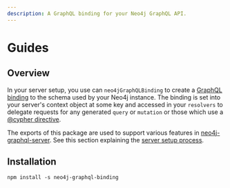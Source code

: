 ```yaml
---
description: A GraphQL binding for your Neo4j GraphQL API.
---
```


# Guides

## Overview

In your server setup, you use can `neo4jGraphQLBinding` to create a [GraphQL binding](https://www.npmjs.com/package/graphql-binding) to the schema used by your Neo4j instance. The binding is set into your server's context object at some key and accessed in your `resolvers` to delegate requests for any generated `query` or `mutation` or those which use a [@cypher directive](https://neo4j.com/developer/graphql/#_neo4j_graphql_extension).

The exports of this package are used to support various features in [neo4j-graphql-server](https://www.npmjs.com/package/neo4j-graphql-server). See this section explaining the [server setup process](https://neo4j-graphql-server.gitbook.io/docs/neo4j-graphql-server#strategy).

## Installation

```text
npm install -s neo4j-graphql-binding
```

